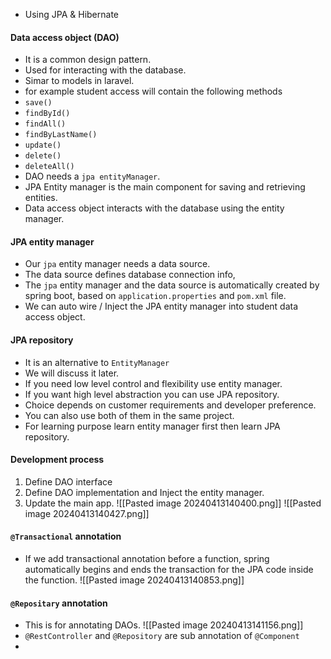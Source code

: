 - Using JPA & Hibernate

#### Data access object (DAO)
- It is a common design pattern.
- Used for interacting with the database.
- Simar to models in laravel.
- for example student access will contain the following methods
- `save()`
- `findById()`
- `findAll()`
- `findByLastName()`
- `update()`
- `delete()`
- `deleteAll()`
- DAO needs a `jpa entityManager`.
- JPA Entity manager is the main component for saving and retrieving entities.
- Data access object interacts with the database using the entity manager.
#### JPA entity manager
- Our `jpa` entity manager needs a data source.
- The data source defines database connection info,
- The `jpa` entity manager and the data source is automatically created by spring boot, based on `application.properties` and `pom.xml` file.
- We can auto wire / Inject the JPA entity manager into student data access object.

#### JPA repository
- It is an alternative to `EntityManager`
- We will discuss it later.
- If you need low level control and flexibility use entity manager.
- If you want high level abstraction you can use JPA repository.
- Choice depends on customer requirements and developer preference.
- You can also use both of them in the same project.
- For learning purpose learn entity manager first then learn JPA repository.

#### Development process
1. Define DAO interface
2. Define DAO implementation and Inject the entity manager.
4. Update the main app.
![[Pasted image 20240413140400.png]]
![[Pasted image 20240413140427.png]]

#### `@Transactional` annotation
- If we add transactional annotation before a function, spring automatically begins and ends the transaction for the JPA code inside the function.
![[Pasted image 20240413140853.png]]
#### `@Repositary` annotation
- This is for annotating DAOs.
![[Pasted image 20240413141156.png]]
- `@RestController` and `@Repository` are sub annotation of `@Component`
- 

